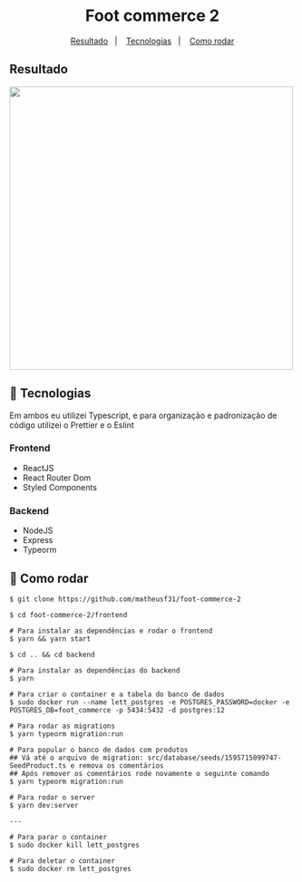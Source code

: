 <h1 align="center">
    Foot commerce 2
</h1>

<p align="center">
  <a href="#resultado">Resultado</a>&nbsp;&nbsp;&nbsp;|&nbsp;&nbsp;&nbsp;
  <a href="#crystal_ball-tecnologias">Tecnologias</a>&nbsp;&nbsp;&nbsp;|&nbsp;&nbsp;&nbsp;
  <a href="#rocket-como-rodar">Como rodar</a>
</p>

## Resultado

<img src=".github/demo.gif" height="500">

## :crystal_ball: Tecnologias

Em ambos eu utilizei Typescript, e para organização e padronização de código utilizei o Prettier e o Eslint

### Frontend

- ReactJS
- React Router Dom
- Styled Components

### Backend

- NodeJS
- Express
- Typeorm

## :rocket: Como rodar

```
$ git clone https://github.com/matheusf31/foot-commerce-2

$ cd foot-commerce-2/frontend

# Para instalar as dependências e rodar o frontend
$ yarn && yarn start

$ cd .. && cd backend

# Para instalar as dependências do backend
$ yarn

# Para criar o container e a tabela do banco de dados
$ sudo docker run --name lett_postgres -e POSTGRES_PASSWORD=docker -e POSTGRES_DB=foot_commerce -p 5434:5432 -d postgres:12

# Para rodar as migrations
$ yarn typeorm migration:run

# Para popular o banco de dados com produtos
## Vá até o arquivo de migration: src/database/seeds/1595715099747-SeedProduct.ts e remova os comentários
## Após remover os comentários rode novamente o seguinte comando
$ yarn typeorm migration:run

# Para rodar o server
$ yarn dev:server

---

# Para parar o container
$ sudo docker kill lett_postgres

# Para deletar o container
$ sudo docker rm lett_postgres

```
